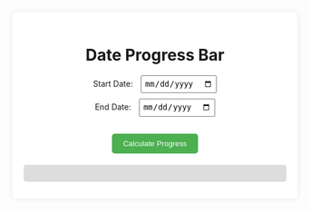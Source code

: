 <head->
    <style>
        .container-local {
            background: white;
            padding: 20px;
            border-radius: 8px;
            box-shadow: 0 0 10px rgba(0, 0, 0, 0.1);
            text-align: center;
        }
        .input-container-local {
            margin-bottom: 10px;
        }
        input.date-local {
            padding: 5px;
            margin-left: 10px;
        }
        .button-local {
            padding: 10px 20px;
            margin-top: 20px;
            background-color: #4CAF50;
            color: white;
            border: none;
            border-radius: 5px;
            cursor: pointer;
        }
        .button-local:hover {
            background-color: #45a049;
        }
        .progress-container-local {
            margin-top: 20px;
            width: 100%;
            background-color: #ddd;
            border-radius: 5px;
            overflow: hidden;
        }
        .progress-bar {
            height: 30px;
            width: 0;
            background-color: #4CAF50;
            transition: width 0.5s;
        }
        .progress-percentage {
            margin-top: 10px;
            font-size: 16px;
        }
    </style>
<head->
<body->
    <div class="container-local">
        <h1>Date Progress Bar</h1>
        <div class="input-container-local">
            <label for="start-date">Start Date:</label>
            <input class="date-local" type="date" id="start-date">
        </div>
        <div class="input-container-local">
            <label for="end-date">End Date:</label>
            <input class="date-local" type="date" id="end-date">
        </div>
        <button class="button-local" onclick="calculateProgress()">Calculate Progress</button>
        <div class="progress-container-local">
            <div id="progress-bar" class="progress-bar"></div>
        </div>
        <div id="progress-percentage" class="progress-percentage"></div>
    </div>
    <script>
        window.onload = function() {
        const urlParams = new URLSearchParams(window.location.search);
        const startDateParam = urlParams.get('start');
        const endDateParam = urlParams.get('end');
        if (startDateParam) {
            document.getElementById('start-date').value = startDateParam;
        }
        if (endDateParam) {
            document.getElementById('end-date').value = endDateParam;
        }
        if (startDateParam && endDateParam) {
            calculateProgress();
        }
    };
    function calculateProgress() {
        const startDate = new Date(document.getElementById('start-date').value);
        const endDate = new Date(document.getElementById('end-date').value);
        const today = new Date();
        if (isNaN(startDate) || isNaN(endDate)) {
            alert('Please enter valid start and end dates.');
            return;
        }
        if (startDate > endDate) {
            alert('End date should be greater than start date.');
            return;
        }
        if (today < startDate) {
            alert('Start date should be in the past or today.');
            return;
        }
        const totalDays = (endDate - startDate) / (1000 * 60 * 60 * 24);
        const elapsedDays = (today - startDate) / (1000 * 60 * 60 * 24);
        const progressPercentage = Math.min((elapsedDays / totalDays) * 100, 100);
        const progressBar = document.getElementById('progress-bar');
        const progressText = document.getElementById('progress-percentage');
        progressBar.style.width = progressPercentage + '%';
        progressText.textContent = `Progress: ${progressPercentage.toFixed(1)}%`;
        // Update the query string in the URL
        const newUrl = `${window.location.pathname}?start=${document.getElementById('start-date').value}&end=${document.getElementById('end-date').value}`;
        window.history.pushState({ path: newUrl }, '', newUrl);
        // Update the page title
        document.title = `${progressPercentage.toFixed(1)}% - Date Progress Bar`;
    }
    </script>
</body->
